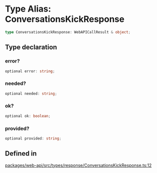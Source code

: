 # Type Alias: ConversationsKickResponse

```ts
type ConversationsKickResponse: WebAPICallResult & object;
```

## Type declaration

### error?

```ts
optional error: string;
```

### needed?

```ts
optional needed: string;
```

### ok?

```ts
optional ok: boolean;
```

### provided?

```ts
optional provided: string;
```

## Defined in

[packages/web-api/src/types/response/ConversationsKickResponse.ts:12](https://github.com/slackapi/node-slack-sdk/blob/main/packages/web-api/src/types/response/ConversationsKickResponse.ts#L12)
